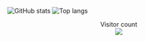 ![GitHub stats](https://github-readme-stats.vercel.app/api?username=acronix98&show_icons=true&theme=shadow_red&text_bold=true&include_all_commits=true)
![Top langs](https://github-readme-stats.vercel.app/api/top-langs/?username=acronix98&theme=shadow_red&layout=donut&text_bold=true&card_width=500&lang_count=11)

<p align="center"> 
  Visitor count<br>
  <img src="https://profile-counter.glitch.me/Acronix98/count.svg" />
</p>